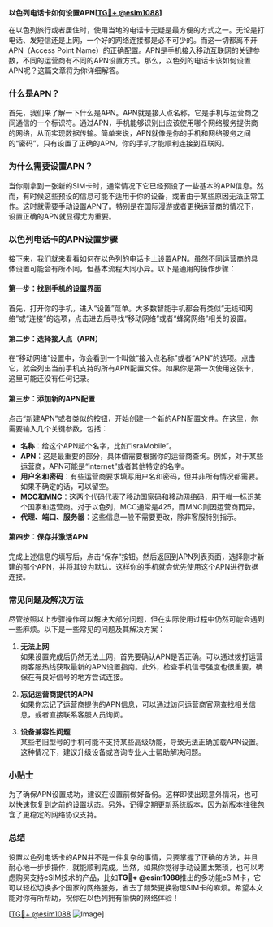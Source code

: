 **以色列电话卡如何设置APN[[TG💪+ @esim1088](https://t.me/s/esim1088)]**

在以色列旅行或者居住时，使用当地的电话卡无疑是最方便的方式之一。无论是打电话、发短信还是上网，一个好的网络连接都是必不可少的。而这一切都离不开APN（Access Point Name）的正确配置。APN是手机接入移动互联网的关键参数，不同的运营商有不同的APN设置方式。那么，以色列的电话卡该如何设置APN呢？这篇文章将为你详细解答。

### 什么是APN？

首先，我们来了解一下什么是APN。APN就是接入点名称，它是手机与运营商之间通信的一个标识符。通过APN，手机能够识别出应该使用哪个网络服务提供商的网络，从而实现数据传输。简单来说，APN就像是你的手机和网络服务之间的“密码”，只有设置了正确的APN，你的手机才能顺利连接到互联网。

### 为什么需要设置APN？

当你刚拿到一张新的SIM卡时，通常情况下它已经预设了一些基本的APN信息。然而，有时候这些预设的信息可能不适用于你的设备，或者由于某些原因无法正常工作。这时就需要手动设置APN了。特别是在国际漫游或者更换运营商的情况下，设置正确的APN就显得尤为重要。

### 以色列电话卡的APN设置步骤

接下来，我们就来看看如何在以色列的电话卡上设置APN。虽然不同运营商的具体设置可能会有所不同，但基本流程大同小异。以下是通用的操作步骤：

#### 第一步：找到手机的设置界面

首先，打开你的手机，进入“设置”菜单。大多数智能手机都会有类似“无线和网络”或“连接”的选项，点击进去后寻找“移动网络”或者“蜂窝网络”相关的设置。

#### 第二步：选择接入点（APN）

在“移动网络”设置中，你会看到一个叫做“接入点名称”或者“APN”的选项。点击它，就会列出当前手机支持的所有APN配置文件。如果你是第一次使用这张卡，这里可能还没有任何记录。

#### 第三步：添加新的APN配置

点击“新建APN”或者类似的按钮，开始创建一个新的APN配置文件。在这里，你需要输入几个关键参数，包括：

- **名称**：给这个APN起个名字，比如“IsraMobile”。
- **APN**：这是最重要的部分，具体值需要根据你的运营商查询。例如，对于某些运营商，APN可能是“internet”或者其他特定的名字。
- **用户名和密码**：有些运营商要求填写用户名和密码，但并非所有情况都需要。如果不确定的话，可以留空。
- **MCC和MNC**：这两个代码代表了移动国家码和移动网络码，用于唯一标识某个国家和运营商。对于以色列，MCC通常是425，而MNC则因运营商而异。
- **代理、端口、服务器**：这些信息一般不需要更改，除非客服特别指示。

#### 第四步：保存并激活APN

完成上述信息的填写后，点击“保存”按钮。然后返回到APN列表页面，选择刚才新建的那个APN，并将其设为默认。这样你的手机就会优先使用这个APN进行数据连接。

### 常见问题及解决方法

尽管按照以上步骤操作可以解决大部分问题，但在实际使用过程中仍然可能会遇到一些麻烦。以下是一些常见的问题及其解决方案：

1. **无法上网**  
   如果设置完成后仍然无法上网，首先要确认APN是否正确。可以通过拨打运营商客服热线获取最新的APN设置指南。此外，检查手机信号强度也很重要，确保在有良好信号的地方尝试连接。

2. **忘记运营商提供的APN**  
   如果你忘记了运营商提供的APN信息，可以通过访问运营商官网查找相关信息，或者直接联系客服人员询问。

3. **设备兼容性问题**  
   某些老旧型号的手机可能不支持某些高级功能，导致无法正确加载APN设置。这种情况下，建议升级设备或咨询专业人士帮助解决问题。

### 小贴士

为了确保APN设置成功，建议在设置前做好备份。这样即使出现意外情况，也可以快速恢复到之前的设置状态。另外，记得定期更新系统版本，因为新版本往往包含了更稳定的网络协议支持。

### 总结

设置以色列电话卡的APN并不是一件复杂的事情，只要掌握了正确的方法，并且耐心地一步步操作，就能顺利完成。当然，如果你觉得手动设置太繁琐，也可以考虑购买支持eSIM技术的产品，比如**TG💪+ @esim1088**推出的多功能eSIM卡，它可以轻松切换多个国家的网络服务，省去了频繁更换物理SIM卡的麻烦。希望本文能对你有所帮助，祝你在以色列拥有愉快的网络体验！

[[TG💪+ @esim1088](https://t.me/s/esim1088) ![Image](https://i.postimg.cc/4NQfJmqS/Snipaste-2025-05-13-00-14-12.png)]